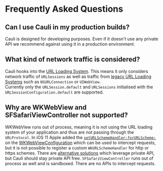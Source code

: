 # Frequently Asked Questions

## Can I use Cauli in my production builds?
Cauli is designed for developing purposes. Even if it doesn't use any private API we recommend against using it in a production environment.

## What kind of network traffic is considered?
Cauli hooks into the [URL Loading System](https://developer.apple.com/documentation/foundation/url_loading_system). This means it only considers network traffic of `URLSessions` as well as traffic from [legacy URL Loading Systems](https://developer.apple.com/documentation/foundation/url_loading_system/legacy_url_loading_systems) such as `NSURLConnection` or `UIWebView`.  
Currently only the `URLSession.default` and `URLSessions` initialised with the `URLSessionConfiguration.default` are supported.

## Why are WKWebView and SFSafariViewController not supported?

WKWebView runs out of process, meaning it is not using the URL loading system of your application and thus are not passing through the `URLProtocol`. In iOS 11 Apple added the [`setURLSchemeHandler:forURLScheme:`](https://developer.apple.com/documentation/webkit/wkwebviewconfiguration/2875766-seturlschemehandler?language=objc) on the [WKWebViewConfiguration](https://developer.apple.com/documentation/webkit/wkwebviewconfiguration?language=objc) which can be used to intercept requests, but it is not possible to register a custom `WKURLSchemeHandler` for http or https schemes. There are [alternative solutions](https://github.com/wilddylan/WKWebViewWithURLProtocol/blob/master/WKWebViewWithURLProtocol/NSURLProtocol%2BWKWebViewSupport.m) which leverage private API, but Cauli should stay private API free.
`SFSafariViewController` runs out of process as well and is sandboxed. There are no APIs to intercept requests.
